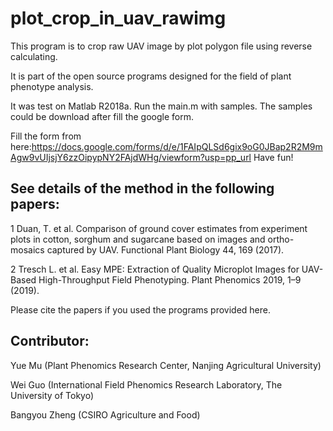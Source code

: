# plot_crop_in_uav_rawimg
This program is to crop raw UAV image by plot polygon file using reverse calculating. 

It is part of the open source programs designed for the field of plant phenotype analysis. 

It was test on Matlab R2018a. Run the main.m with samples.
The samples could be download after fill the google form.

Fill the form from here:https://docs.google.com/forms/d/e/1FAIpQLSd6gix9oG0JBap2R2M9mAgw9vUIjsjY6zzOipypNY2FAjdWHg/viewform?usp=pp_url
Have fun!

## See details of the method in the following papers: 
1 Duan, T. et al. Comparison of ground cover estimates from experiment plots in cotton, sorghum and sugarcane based on images and ortho-mosaics captured by UAV. Functional Plant Biology 44, 169 (2017). 

2 Tresch L. et al. Easy MPE: Extraction of Quality Microplot Images for UAV-Based High-Throughput Field Phenotyping. Plant Phenomics 2019, 1–9 (2019). 

Please cite the papers if you used the programs provided here.

## Contributor: 
Yue Mu (Plant Phenomics Research Center, Nanjing Agricultural University) 

Wei Guo (International Field Phenomics Research Laboratory, The University of Tokyo) 

Bangyou Zheng (CSIRO Agriculture and Food)
